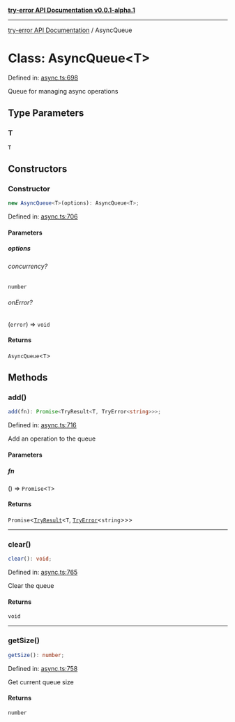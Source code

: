 [**try-error API Documentation v0.0.1-alpha.1**](../index.md)

***

[try-error API Documentation](../index.md) / AsyncQueue

# Class: AsyncQueue\<T\>

Defined in: [async.ts:698](https://github.com/oconnorjohnson/try-error/blob/e3ae0308069a4fba073f4543d527ad76373db795/src/async.ts#L698)

Queue for managing async operations

## Type Parameters

### T

`T`

## Constructors

### Constructor

```ts
new AsyncQueue<T>(options): AsyncQueue<T>;
```

Defined in: [async.ts:706](https://github.com/oconnorjohnson/try-error/blob/e3ae0308069a4fba073f4543d527ad76373db795/src/async.ts#L706)

#### Parameters

##### options

###### concurrency?

`number`

###### onError?

(`error`) => `void`

#### Returns

`AsyncQueue`\<`T`\>

## Methods

### add()

```ts
add(fn): Promise<TryResult<T, TryError<string>>>;
```

Defined in: [async.ts:716](https://github.com/oconnorjohnson/try-error/blob/e3ae0308069a4fba073f4543d527ad76373db795/src/async.ts#L716)

Add an operation to the queue

#### Parameters

##### fn

() => `Promise`\<`T`\>

#### Returns

`Promise`\<[`TryResult`](../type-aliases/TryResult.md)\<`T`, [`TryError`](../interfaces/TryError.md)\<`string`\>\>\>

***

### clear()

```ts
clear(): void;
```

Defined in: [async.ts:765](https://github.com/oconnorjohnson/try-error/blob/e3ae0308069a4fba073f4543d527ad76373db795/src/async.ts#L765)

Clear the queue

#### Returns

`void`

***

### getSize()

```ts
getSize(): number;
```

Defined in: [async.ts:758](https://github.com/oconnorjohnson/try-error/blob/e3ae0308069a4fba073f4543d527ad76373db795/src/async.ts#L758)

Get current queue size

#### Returns

`number`
